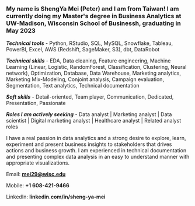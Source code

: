 ### My name is ShengYa Mei (Peter) and I am from Taiwan! I am currently doing my Master's degree in Business Analytics at UW-Madison, Wisconsin School of Businessh, graduating in May 2023

***Technical tools*** - Python, RStudio, SQL, MySQL, Snowflake, Tableau, PowerBI, Excel, AWS (Redshift, SageMaker, S3), dbt, DataRobot

***Technical skills*** - EDA, Data cleaning, Feature engineering, Machine Learning (Linear, Logistic, RandomForest, Classification, Clustering, Neural network), Optimization, Database, Data Warehouse, Marketing analytics, Marketing Mix-Modeling, Conjoint analysis, Campaign evaluation, Segmentation, Text analytics, Technical documentation

***Soft skills*** - Detail-oriented, Team player, Communication, Dedicated, Presentation, Passionate

***Roles I am actively seeking*** - Data analyst | Marketing analyst | Data scientist | Digital marketing analyst | Healthcare analyst | Related analyst roles

I have a real passion in data analytics and a strong desire to explore, learn, experiment and present business insights to stakeholders that drives actions and business growth. I am experienced in technical documentation and presenting complex data analysis in an easy to understand manner with appropriate visualizations. 



Email: **mei29@wisc.edu**

Mobile: **+1 608-421-9466**

LinkedIn: **linkedin.com/in/sheng-ya-mei**

<!---
Pmei0617/Pmei0617 is a ✨ special ✨ repository because its `README.md` (this file) appears on your GitHub profile.
You can click the Preview link to take a look at your changes.
--->
